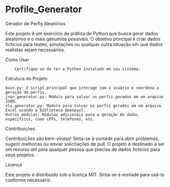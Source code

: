 # Profile_Generator
Gerador de Perfis Aleatórios

 Este projeto é um exercício de prática de Python que busca gerar dados aleatórios
e o mais genuinios possíveis. O objetivo principal é criar dados fictícios para testes, 
simulações ou qualquer outra situação em que dados realistas sejam necessários.

Como Usar

        Certifique-se de ter o Python instalado em seu sistema.
        
Estrutura do Projeto

    main.py: O script principal que interage com o usuário e coordena a geração de perfis.
    json_generator.py: Módulo para salvar os perfis gerados em um arquivo JSON.
    xlx_generator.py: Módulo para salvar os perfis gerados em um arquivo Excel usando a biblioteca Openpyxl.
    Outros módulos: Módulos adicionais para a geração de dados específicos, como CPFs, telefones, etc.

Contribuições

Contribuições são bem-vindas! Sinta-se à vontade para abrir problemas, sugerir melhorias ou enviar solicitações de pull. 
O projeto é destinado a ser um recurso útil para qualquer pessoa que precise de dados fictícios para seus projetos.

Licença

Este projeto é distribuído sob a licença MIT. Sinta-se à vontade para usá-lo conforme necessário.
